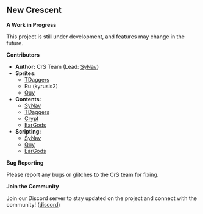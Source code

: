 ## New Crescent

**A Work in Progress**

This project is still under development, and features may change in the future. 

**Contributors**

* **Author:** CrS Team (Lead: [SyNav](https://github.com/NewCrS))
* **Sprites:**
    * [TDaggers](https://github.com/TDaggers)
    * Ru (kyrusis2)
    * [Quy](https://github.com/Quy109372)
* **Contents:**
    * [SyNav](https://github.com/SycNav)
    * [TDaggers](https://github.com/TDaggers)
    * [Crypt](https://github.com/cryptalmist)
    * [EarGods](https://github.com/Earthegodlybeing)
* **Scripting:**
    * [SyNav](https://github.com/SycNav)
    * [Quy](https://github.com/Quy109372)
    * [EarGods](https://github.com/Earthegodlybeing)

**Bug Reporting**

Please report any bugs or glitches to the CrS team for fixing.

**Join the Community**

Join our Discord server to stay updated on the project and connect with the community! ([discord](https://discord.gg/FHg4FDDeVH))
